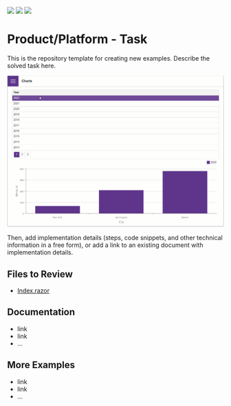 <!-- default badges list -->
![](https://img.shields.io/endpoint?url=https://codecentral.devexpress.com/api/v1/VersionRange/575405602/22.2.3%2B)
[![](https://img.shields.io/badge/Open_in_DevExpress_Support_Center-FF7200?style=flat-square&logo=DevExpress&logoColor=white)](https://supportcenter.devexpress.com/ticket/details/T1132360)
[![](https://img.shields.io/badge/📖_How_to_use_DevExpress_Examples-e9f6fc?style=flat-square)](https://docs.devexpress.com/GeneralInformation/403183)
<!-- default badges end -->
# Product/Platform - Task

This is the repository template for creating new examples. Describe the solved task here.

![Blazor DxRichEdit Customize the Spell Check Service](/charts.gif)

Then, add implementation details (steps, code snippets, and other technical information in a free form), or add a link to an existing document with implementation details. 

## Files to Review

- [Index.razor](./CS/Charts/Pages/Index.razor)

## Documentation

- link
- link
- ...

## More Examples

- link
- link
- ...
